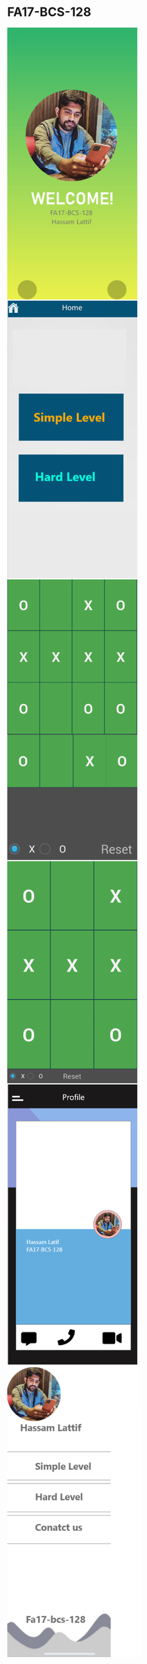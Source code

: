 # FA17-BCS-128

<img src="1.png" width=300px/> 
<img src="2.png" width=300px/> 
<img src="4.png" width=300px/> 
<img src="3.png" width=300px/> 
<img src="5.png" width=300px/> 
<img src="6.png" width=310px/> 